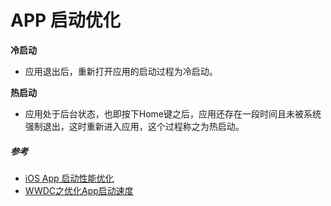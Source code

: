 # APP 启动优化

**冷启动**
* 应用退出后，重新打开应用的启动过程为冷启动。

**热启动**
* 应用处于后台状态，也即按下Home键之后，应用还存在一段时间且未被系统强制退出，这时重新进入应用，这个过程称之为热启动。

##### 参考

* [iOS App 启动性能优化](https://mp.weixin.qq.com/s/Kf3EbDIUuf0aWVT-UCEmbA)
* [WWDC之优化App启动速度](https://www.jianshu.com/p/cf95d020e1b2)
